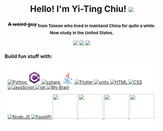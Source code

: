 

<h1 align="center"> Hello! I'm Yi-Ting Chiu! <img src="https://raw.githubusercontent.com/MartinHeinz/MartinHeinz/master/wave.gif" width="40"></h1>
<h3 align="center"><s>A weird guy</s><sub> from Taiwan who lived in mainland China for quite a while. Now study in the United States.</sub></h3>

<p align="center">
<a title="LinkedIn!" href="https://www.linkedin.com/in/yi-ting-chiu/"><img src="https://img.shields.io/badge/LinkedIn-blue?style=flat&logo=linkedin&labelColor=blue"></a>
<a title="Website!" href="https://yi-ting.com"><img src="https://img.shields.io/badge/Website-yi--ting.com-red"></a>
<a title="Blog" href="https://blog.yi-ting.com"><img src="https://img.shields.io/badge/Blog-blog.yi--ting.com-blue"></a>
</p>



### Build fun stuff with:
<!--wanted to make this area a white box to optimize for dark theme users, but github does not support css in readme file, so...-->
<div style="background-color: white; padding: 2%; border-radius: 3%">
<p align="left"> 
  <a href="https://www.python.org/" target="_blank" title="Python"> 
    <img src="https://cdn.jsdelivr.net/gh/devicons/devicon/icons/python/python-original.svg" alt="Python" width="40" height="40"/> 
  </a> <!--Python-->
  <a href="https://dotnet.microsoft.com/languages/csharp" target="_blank" title="C#"> 
    <img src="https://raw.githubusercontent.com/devicons/devicon/master/icons/csharp/csharp-original.svg" alt="csharp" width="40" height="40"/> 
    </a> <!--C#-->
  <a href="https://dotnet.microsoft.com/languages/csharp" target="_blank" title="C艹"> 
    <img src="https://isocpp.org/assets/images/cpp_logo.png" alt="csharp" width="35" height="40"/> 
    </a><!--C++-->
  <a href="https://www.java.com" target="_blank" title="Java"> 
    <img src="https://raw.githubusercontent.com/devicons/devicon/master/icons/java/java-original.svg" alt="java" width="40" height="40"/> 
  </a> <!--Java-->
  <a href="https://flutter.dev/" title ="Flutter"> 
    <img src="https://cdn.jsdelivr.net/gh/devicons/devicon/icons/flutter/flutter-original.svg" alt="Flutter" width="40" height="40" /> 
    </a><!--Flutter-->
  <a href="https://unity.com/" target="_blank" title="Unity"> 
    <img src="https://www.vectorlogo.zone/logos/unity3d/unity3d-icon.svg" alt="unity" width="40" height="40"/> 
    </a><!--Unity Engine-->
  <a href="https://html.spec.whatwg.org/" title ="HTML">
    <img src="https://cdn.jsdelivr.net/gh/devicons/devicon/icons/html5/html5-original-wordmark.svg" alt="HTML" width="40" height="40"/>
    </a><!--HTML-->
  <a href="https://www.w3.org/TR/CSS/" title ="CSS">
    <img src="https://cdn.jsdelivr.net/gh/devicons/devicon/icons/css3/css3-original-wordmark.svg" alt="CSS" width="40" height="40"/>
    </a><!--CSS-->
  <a href="https://www.javascript.com/" title ="JavaScript"> 
    <img src="https://cdn.jsdelivr.net/gh/devicons/devicon/icons/javascript/javascript-original.svg" alt="JavaScript" width="40" height="40" /> 
    </a><!--JavaScript-->
  <a href="https://git-scm.com/" target="_blank" title="Git, and probably Git-LFS for large files"> 
    <img src="https://www.vectorlogo.zone/logos/git-scm/git-scm-icon.svg" alt="git" width="40" height="40"/> 
    </a><!--Git-->
  <a href="https://github.com/t41372#build-fun-stuff-with" title ="Brain. You know">
    <img src="http://pngimg.com/uploads/brain/brain_PNG15.png" alt="My Brain" width="40" height="40"/>
    </a><!--Brain-->
</p>
<p>
  <a href="https://nodejs.org/" title ="NodeJS"> 
    <img src="https://upload.wikimedia.org/wikipedia/commons/d/d9/Node.js_logo.svg" alt="Node.JS" width="80" height="80" /> 
    </a><!--Node.js-->
  <a href="https://fastapi.tiangolo.com" title ="FastAPI"> 
    <img src="https://camo.githubusercontent.com/4ebb06d037b495f2c4c67e0ee4599f747e94e6323ece758a7da27fbbcb411250/68747470733a2f2f666173746170692e7469616e676f6c6f2e636f6d2f696d672f6c6f676f2d6d617267696e2f6c6f676f2d7465616c2e706e67" alt="FastAPI" width="230" height="80" /> 
    </a><!--FastAPI-->
  <a href="https://expressjs.com/" title ="ExpressJS" alt="ExpressJS">
    <img src="https://cdn.jsdelivr.net/gh/devicons/devicon/icons/express/express-original-wordmark.svg" width="80" height="80"/> 
    </a><!--ExpressJS-->
  <a href="https://www.sqlite.org" title ="SQLite" alt="SQLite">
    <img src="https://cdn.jsdelivr.net/gh/devicons/devicon/icons/sqlite/sqlite-original-wordmark.svg" width="80" height="80"/> 
    </a><!--SQLite-->
  <a href="https://www.mysql.com/" title ="MySQL" alt="MySQL">
    <img src="https://cdn.jsdelivr.net/gh/devicons/devicon/icons/mysql/mysql-original-wordmark.svg" width="80" height="80"/> 
    </a><!--MySQL-->
  <a href="https://www.docker.com/" title ="Docker" alt="Docker">
    <img src="https://cdn.jsdelivr.net/gh/devicons/devicon/icons/docker/docker-plain-wordmark.svg" width="80" height="80"/> 
    </a><!--Docker-->
</p>
  
</div>



